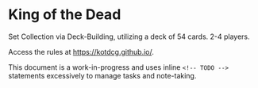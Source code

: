 # King of the Dead

Set Collection via Deck-Building, utilizing a deck of 54 cards. 2-4 players.

Access the rules at <https://kotdcg.github.io/>.

This document is a work-in-progress and uses inline `<!-- TODO -->` statements excessively to manage tasks and note-taking.

<!-- TODO Write README -->
